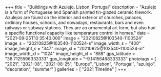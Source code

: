 +++
title = "Buildings with Azulejo, Lisbon, Portugal"
description = "Azulejo is a form of Portuguese and Spanish painted tin-glazed ceramic tilework. Azulejos are found on the interior and exterior of churches, palaces, ordinary houses, schools, and nowadays, restaurants, bars and even railways or subway stations. They are an ornamental art form, but also had a specific functional capacity like temperature control in homes."
date = "2021-08-25T10:35:40.000"
image = "20210825@103540-1100524"
image_s = "20210825@103540-1100524-s"
image_width_s = "400"
image_height_s = "347"
image_xl = "20210825@103540-1100524-xl"
image_width_xl = "1024"
image_height_xl = "888"
gps_latitude = "38.7125596333333"
gps_longitude = "-9.14156468333333"
phototags = [ "2021", "2021-08", "2021-08-25", "Europe", "Lisbon", "Portugal", "azulejo", "decoration", "summer" ]
galleries = [ "2021 Timeline" ]
+++
